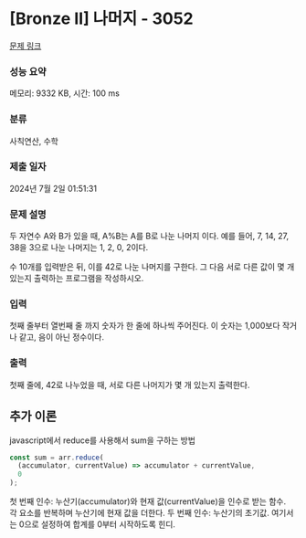 # [Bronze II] 나머지 - 3052

[문제 링크](https://www.acmicpc.net/problem/3052)

### 성능 요약

메모리: 9332 KB, 시간: 100 ms

### 분류

사칙연산, 수학

### 제출 일자

2024년 7월 2일 01:51:31

### 문제 설명

<p>두 자연수 A와 B가 있을 때, A%B는 A를 B로 나눈 나머지 이다. 예를 들어, 7, 14, 27, 38을 3으로 나눈 나머지는 1, 2, 0, 2이다. </p>

<p>수 10개를 입력받은 뒤, 이를 42로 나눈 나머지를 구한다. 그 다음 서로 다른 값이 몇 개 있는지 출력하는 프로그램을 작성하시오.</p>

### 입력

 <p>첫째 줄부터 열번째 줄 까지 숫자가 한 줄에 하나씩 주어진다. 이 숫자는 1,000보다 작거나 같고, 음이 아닌 정수이다.</p>

### 출력

 <p>첫째 줄에, 42로 나누었을 때, 서로 다른 나머지가 몇 개 있는지 출력한다.</p>

## 추가 이론

javascript에서 reduce를 사용해서 sum을 구하는 방법

```javascript
const sum = arr.reduce(
  (accumulator, currentValue) => accumulator + currentValue,
  0
);
```

첫 번째 인수: 누산기(accumulator)와 현재 값(currentValue)을 인수로 받는 함수. </br>
각 요소를 반복하며 누산기에 현재 값을 더한다.
두 번째 인수: 누산기의 초기값. 여기서는 0으로 설정하여 합계를 0부터 시작하도록 힌디.
